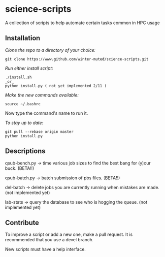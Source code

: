 # science-scripts 
A collection of scripts to help automate certain tasks common in HPC usage

## Installation
_Clone the repo to a directory of your choice:_
```
git clone https://www.github.com/winter-muted/science-scripts.git
```

_Run either install script:_
```
./install.sh
_or_
python install.py ( not yet implemented 2/11 )
```

_Make the new commands available:_
```
source ~/.bashrc
```

Now type the command's name to run it.

_To stay up to date:_
```
git pull --rebase origin master
python install.py
```


## Descriptions

qsub-bench.py -> time various job sizes to find the best bang for (y)our buck. (BETA!!)

qsub-batch.py -> batch submission of pbs files. (BETA!!)

del-batch -> delete jobs you are currently running when mistakes are made. (not implemented yet)

lab-stats -> query the database to see who is hogging the queue. (not implemented yet)

## Contribute
To improve a script or add a new one, make a pull request. It is recommended that you use a devel branch.

New scripts must have a help interface.
